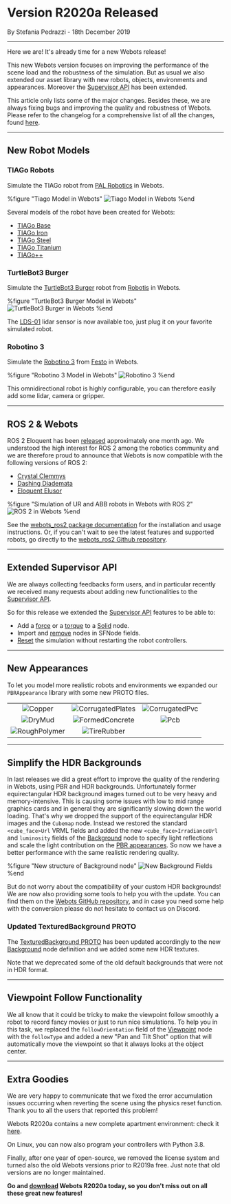 # Version R2020a Released

<p id="publish-data">By Stefania Pedrazzi - 18th December 2019</p>

---

Here we are! It's already time for a new Webots release!

This new Webots version focuses on improving the performance of the scene load and the robustness of the simulation.
But as usual we also extended our asset library with new robots, objects, environments and appearances.
Moreover the [Supervisor API](../reference/supervisor.md) has been extended.

This article only lists some of the major changes.
Besides these, we are always fixing bugs and improving the quality and robustness of Webots.
Please refer to the changelog for a comprehensive list of all the changes, found [here](../reference/changelog-r2020.md).

---

## New Robot Models

### TIAGo Robots

Simulate the TIAGo robot from [PAL Robotics](http://pal-robotics.com/) in Webots.

%figure "Tiago Model in Webots"
![Tiago Model in Webots](images/tiago.jpg)
%end

Several models of the robot have been created for Webots:
  - [TIAGo Base](https://cyberbotics.com/doc/guide/tiago-base?version=R2020a)
  - [TIAGo Iron](https://cyberbotics.com/doc/guide/tiago-iron?version=R2020a)
  - [TIAGo Steel](https://cyberbotics.com/doc/guide/tiago-steel?version=R2020a)
  - [TIAGo Titanium](https://cyberbotics.com/doc/guide/tiago-titanium?version=R2020a)
  - [TIAGo++](https://cyberbotics.com/doc/guide/tiagopp?version=R2020a)

### TurtleBot3 Burger

Simulate the [TurtleBot3 Burger](../guide/turtlebot3-burger.md) robot from [Robotis](http://www.robotis.us) in Webots.

%figure "TurtleBot3 Burger Model in Webots"
![TurtleBot3 Burger in Webots](images/turtlebot3.jpg)
%end

The [LDS-01](../guide/lidar-sensors.md#robotis-lds-01) lidar sensor is now available too, just plug it on your favorite simulated robot.

### Robotino 3

Simulate the [Robotino 3](../guide/robotino3.md) from [Festo](https://www.festo-didactic.com/int-en/) in Webots.

%figure "Robotino 3 Model in Webots"
![Robotino 3](images/robotino3.jpg)
%end

This omnidirectional robot is highly configurable, you can therefore easily add some lidar, camera or gripper.

---

## ROS 2 & Webots

ROS 2 Eloquent has been [released](https://index.ros.org/doc/ros2/Releases/Release-Eloquent-Elusor/) approximately one month ago.
We understood the high interest for ROS 2 among the robotics community and we are therefore proud to announce that Webots is now compatible with the following versions of ROS 2:
  - [Crystal Clemmys](https://index.ros.org/doc/ros2/Releases/Release-Crystal-Clemmys)
  - [Dashing Diademata](https://index.ros.org/doc/ros2/Releases/Release-Dashing-Diademata)
  - [Eloquent Elusor](https://index.ros.org/doc/ros2/Releases/Release-Eloquent-Elusor)

%figure "Simulation of UR and ABB robots in Webots with ROS 2"
![ROS 2 in Webots](images/ros2_demo.thumbnail.gif)
%end

See the [webots\_ros2 package documentation](http://wiki.ros.org/webots_ros2) for the installation and usage instructions.
Or, if you can't wait to see the latest features and supported robots, go directly to the [webots\_ros2 Github repository](https://github.com/cyberbotics/webots_ros2).


---

## Extended Supervisor API

We are always collecting feedbacks form users, and in particular recently we received many requests about adding new functionalities to the [Supervisor API](../reference/supervisor.md).

So for this release we extended the [Supervisor API](../reference/supervisor.md) features to be able to:
  - Add a [force](../reference/supervisor.md#wb_supervisor_node_add_force) or a [torque](../reference/supervisor.md#wb_supervisor_node_add_torque) to a [Solid](../reference/solid.md) node.
  - Import and [remove](../reference/supervisor.md#wb_supervisor_field_remove_sf) nodes in SFNode fields.
  - [Reset](../reference/supervisor.md#wb_supervisor_simulation_reset) the simulation without restarting the robot controllers.

---

## New Appearances

To let you model more realistic robots and environments we expanded our `PBRAppearance` library with some new PROTO files.

| | | |
| :---: | :---: | :---: |
| ![Copper](images/appearances/Copper.thumbnail.png) | ![CorrugatedPlates](images/appearances/CorrugatedPlates.thumbnail.png) |  ![CorrugatedPvc](images/appearances/CorrugatedPvc.thumbnail.png) |
| ![DryMud](images/appearances/DryMud.thumbnail.png) | ![FormedConcrete](images/appearances/FormedConcrete.thumbnail.png) |  ![Pcb](images/appearances/Pcb.thumbnail.png) |
| ![RoughPolymer](images/appearances/RoughPolymer.thumbnail.png) | ![TireRubber](images/appearances/TireRubber.thumbnail.png) |  |

---

## Simplify the HDR Backgrounds

In last releases we did a great effort to improve the quality of the rendering in Webots, using PBR and HDR backgrounds.
Unfortunately former equirectangular HDR background images turned out to be very heavy and memory-intensive.
This is causing some issues with low to mid range graphics cards and in general they are significantly slowing down the world loading.
That's why we dropped the support of the equirectangular HDR images and the `Cubemap` node.
Instead we restored the standard `<cube_face>Url` VRML fields and added the new `<cube_face>IrradianceUrl` and `luminosity` fields of the [Background](../reference/background.md) node to specify light reflections and scale the light contribution on the [PBR appearances](../reference/pbrappearance.md).
So now we have a better performance with the same realistic rendering quality.

%figure "New structure of Background node"
![New Background Fields](images/background_new_fields.thumbnail.png)
%end

But do not worry about the compatibility of your custom HDR backgrounds!
We are now also providing some tools to help you with the update.
You can find them on the [Webots GitHub repository](https://github.com/cyberbotics/webots/tree/R2020a/scripts/image_tools), and in case you need some help with the conversion please do not hesitate to contact us on Discord.

### Updated TexturedBackground PROTO

The [TexturedBackground PROTO](../guide/object-backgrounds.md#texturedbackground) has been updated accordingly to the new [Background](../reference/background.md) node definition and we added some new HDR textures.

Note that we deprecated some of the old default backgrounds that were not in HDR format.

---

## Viewpoint Follow Functionality

We all know that it could be tricky to make the viewpoint follow smoothly a robot to record fancy movies or just to run nice simulations.
To help you in this task, we replaced the `followOrientation` field of the [Viewpoint](../reference/viewpoint.md) node with the `followType` and added a new "Pan and Tilt Shot" option that will automatically move the viewpoint so that it always looks at the object center.

---

## Extra Goodies

We are very happy to communicate that we fixed the error accumulation issues occurring when reverting the scene using the physics reset function. Thank you to all the users that reported this problem!

Webots R2020a contains a new complete apartment environment: check it [here](../guide/samples-environments.md#complete_apartment-wbt).

On Linux, you can now also program your controllers with Python 3.8.

Finally, after one year of open-source, we removed the license system and turned also the old Webots versions prior to R2019a free.
Just note that old versions are no longer maintained.


**Go and [download](https://cyberbotics.com/#download) Webots R2020a today, so you don't miss out on all these great new features!**
